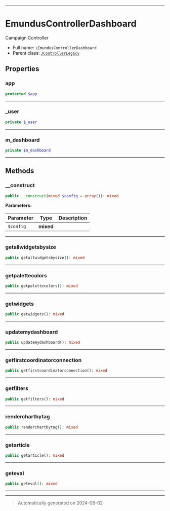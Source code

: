 ***

# EmundusControllerDashboard

Campaign Controller



* Full name: `\EmundusControllerDashboard`
* Parent class: [`JControllerLegacy`](./JControllerLegacy.md)



## Properties


### app



```php
protected $app
```






***

### _user



```php
private $_user
```






***

### m_dashboard



```php
private $m_dashboard
```






***

## Methods


### __construct



```php
public __construct(mixed $config = array()): mixed
```








**Parameters:**

| Parameter | Type | Description |
|-----------|------|-------------|
| `$config` | **mixed** |  |





***

### getallwidgetsbysize



```php
public getallwidgetsbysize(): mixed
```












***

### getpalettecolors



```php
public getpalettecolors(): mixed
```












***

### getwidgets



```php
public getwidgets(): mixed
```












***

### updatemydashboard



```php
public updatemydashboard(): mixed
```












***

### getfirstcoordinatorconnection



```php
public getfirstcoordinatorconnection(): mixed
```












***

### getfilters



```php
public getfilters(): mixed
```












***

### renderchartbytag



```php
public renderchartbytag(): mixed
```












***

### getarticle



```php
public getarticle(): mixed
```












***

### geteval



```php
public geteval(): mixed
```












***


***
> Automatically generated on 2024-08-02
